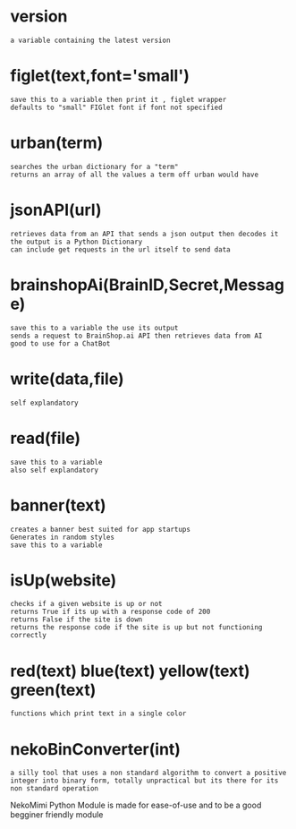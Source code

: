 # version
```
a variable containing the latest version
```

# figlet(text,font='small')
```
save this to a variable then print it , figlet wrapper
defaults to "small" FIGlet font if font not specified
```

# urban(term)
```
searches the urban dictionary for a "term"
returns an array of all the values a term off urban would have
```

# jsonAPI(url)
```
retrieves data from an API that sends a json output then decodes it
the output is a Python Dictionary
can include get requests in the url itself to send data
```

# brainshopAi(BrainID,Secret,Message)
```
save this to a variable the use its output
sends a request to BrainShop.ai API then retrieves data from AI
good to use for a ChatBot
```

# write(data,file)
```
self explandatory
```

# read(file)
```
save this to a variable
also self explandatory
```

# banner(text)
```
creates a banner best suited for app startups
Generates in random styles
save this to a variable
```

# isUp(website)
```
checks if a given website is up or not
returns True if its up with a response code of 200
returns False if the site is down
returns the response code if the site is up but not functioning correctly
```

# red(text) blue(text) yellow(text) green(text)
```
functions which print text in a single color
```

# nekoBinConverter(int)
```
a silly tool that uses a non standard algorithm to convert a positive integer into binary form, totally unpractical but its there for its non standard operation
```

NekoMimi Python Module is made for ease-of-use and to be a good begginer friendly module
